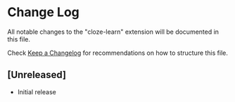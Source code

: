 # Change Log
All notable changes to the "cloze-learn" extension will be documented in this file.

Check [Keep a Changelog](http://keepachangelog.com/) for recommendations on how to structure this file.

## [Unreleased]
- Initial release